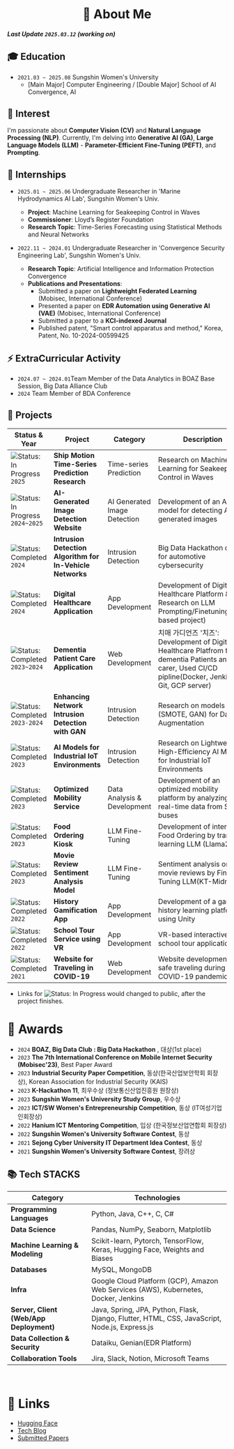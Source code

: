 <div align="center">

# 🚀 About Me  

</div>

##### Last Update `2025.03.12` (working on)

## 🎓 Education
- `2021.03 ~ 2025.08` Sungshin Women's University 
  - [Main Major] Computer Engineering / [Double Major] School of AI Convergence, AI

## 👀 Interest
I'm passionate about **Computer Vision (CV)** and **Natural Language Processing (NLP)**. 
Currently, I'm delving into **Generative AI (GA)**, **Large Language Models (LLM)** - **Parameter-Efficient Fine-Tuning (PEFT)**, and **Prompting**.

## 🔧 Internships
- `2025.01 ~ 2025.06` Undergraduate Researcher in 'Marine Hydrodynamics AI Lab', Sungshin Women's Univ.  
  - **Project**: Machine Learning for Seakeeping Control in Waves
  - **Commissioner**: Lloyd’s Register Foundation
  - **Research Topic**: Time-Series Forecasting using Statistical Methods and Neural Networks

- `2022.11 ~ 2024.01` Undergraduate Researcher in 'Convergence Security Engineering Lab', Sungshin Women's Univ.
  - **Research Topic**: Artificial Intelligence and Information Protection Convergence
  - **Publications and Presentations**:
    - Submitted a paper on **Lightweight Federated Learning** (Mobisec, International Conference)
    - Presented a paper on **EDR Automation using Generative AI (VAE)** (Mobisec, International Conference)
    - Submitted a paper to a **KCI-indexed Journal**
    - Published patent, "Smart control apparatus and method," Korea, Patent, No. 10-2024-00599425 

## ⚡ ExtraCurricular Activity
- `2024.07 ~ 2024.01`Team Member of the Data Analytics in BOAZ Base Session, Big Data Alliance Club 
- `2024` Team Member of BDA Conference 

## 📌 Projects

| **Status & Year** | **Project**                                                | **Category**                        | **Description**                                                                 | **Link** |
|------------------|-----------------------------------------------------------|--------------------------------------|---------------------------------------------------------------------------------|----------|
| ![Status: In Progress](https://img.shields.io/badge/Status-In%20Progress-yellow) `2025` | **Ship Motion Time-Series Prediction Research** | Time-series Prediction           | Research on Machine Learning for Seakeeping Control in Waves                    | [Project Link-Private](https://github.com/haeun161/time_series) |
| ![Status: In Progress](https://img.shields.io/badge/Status-In%20Progress-yellow) `2024~2025` | **AI-Generated Image Detection Website** | AI Generated Image Detection        | Development of an AI model for detecting AI-generated images          | [Project Link-Private](https://github.com/haeun161/AI_Detector) |
| ![Status: Completed](https://img.shields.io/badge/Status-Completed-brightgreen) `2024` | **Intrusion Detection Algorithm for In-Vehicle Networks** | Intrusion Detection        | Big Data Hackathon on IDS for automotive cybersecurity                     | [Project Link](https://github.com/haeun161/BOAZ_DAY2024) |
| ![Status: Completed](https://img.shields.io/badge/Status-Completed-brightgreen) `2024` | **Digital Healthcare Application** | App Development                        | Development of Digital Healthcare Platform & Research on LLM Prompting/Finetuning(MSA based project)| - |
| ![Status: Completed](https://img.shields.io/badge/Status-Completed-brightgreen) `2023~2024` | **Dementia Patient Care Application** | Web Development                         | 치매 가디언즈 '치즈': Development of Digital Healthcare Platfrom for dementia Patients and carer, Used CI/CD pipline(Docker, Jenkins, Git, GCP server)                                                        | [Project Link](https://github.com/haeun161/cheese) |
| ![Status: Completed](https://img.shields.io/badge/Status-Completed-brightgreen) `2023-2024` | **Enhancing Network Intrusion Detection with GAN** | Intrusion Detection              | Research on models (SMOTE, GAN) for Data Augmentation                            | [Project Link](https://github.com/haeun161/GAN_DataAugmentation-UNSW_NB15_Dataset) |
| ![Status: Completed](https://img.shields.io/badge/Status-Completed-brightgreen) `2023` | **AI Models for Industrial IoT Environments** | Intrusion Detection                 | Research on Lightweight, High-Efficiency AI Models for Industrial IoT Environments | [Project Link](https://github.com/haeun161/Lightweight-Federated-Learning-based-Intrusion-Detection-for-the-Industrial-Internet-of-Things) |
| ![Status: Completed](https://img.shields.io/badge/Status-Completed-brightgreen) `2023` | **Optimized Mobility Service** | Data Analysis & Development | Development of an optimized mobility platform by analyzing real-time data from Seoul buses | - |
| ![Status: Completed](https://img.shields.io/badge/Status-Completed-brightgreen) `2023` | **Food Ordering Kiosk** | LLM Fine-Tuning   | Development of interactive Food Ordering by transfer learning LLM (Llama2-7B) | - |
| ![Status: Completed](https://img.shields.io/badge/Status-Completed-brightgreen) `2023` | **Movie Review Sentiment Analysis Model** | LLM Fine-Tuning                      | Sentiment analysis on movie reviews by Fine-Tuning LLM(KT-Midm-7B)               | [Project Link](https://huggingface.co/haeun161/lora-midm-7b-nsmc) |
| ![Status: Completed](https://img.shields.io/badge/Status-Completed-brightgreen) `2022` | **History Gamification App** | App Development                         | Development of a gamified history learning platform using Unity                   | [Project Link](https://github.com/hanium22/hanium_project) |
| ![Status: Completed](https://img.shields.io/badge/Status-Completed-brightgreen) `2022` | **School Tour Service using VR** | App Development                         | VR-based interactive school tour application                                     | [Project Link](https://github.com/happySungMeow/sungMeow) |
| ![Status: Completed](https://img.shields.io/badge/Status-Completed-brightgreen) `2021` | **Website for Traveling in COVID-19** | Web Development                         | Website development for safe traveling during the COVID-19 pandemic              | [Project Link](https://github.com/sungshin21/2021sw) |


- Links for ![Status: In Progress](https://img.shields.io/badge/Status-In%20Progress-yellow) would changed to public, after the project finishes.

# 🏅 Awards
- `2024` **BOAZ, Big Data Club : Big Data Hackathon** , 대상(1st place)
- `2023` **The 7th International Conference on Mobile Internet Security (Mobisec'23)**, Best Paper Award
- `2023` **Industrial Security Paper Competition**, 동상(한국산업보안학회 회장상), Korean Association for Industrial Security (KAIS)
- `2023` **K-Hackathon 11**, 최우수상 (정보통신산업진흥원 원장상)
- `2023` **Sungshin Women's University Study Group**, 우수상
- `2023` **ICT/SW Women's Entrepreneurship Competition**, 동상 (IT여성기업인회장상)
- `2022` **Hanium ICT Mentoring Competition**, 입상 (한국정보산업연합회 회장상)
- `2022` **Sungshin Women's University Software Contest**, 동상
- `2021` **Sejong Cyber University IT Department Idea Contest**, 동상
- `2021` **Sungshin Women's University Software Contest**, 장려상

## 📚 Tech STACKS

| **Category**                         | **Technologies**                                                                                                     |
|--------------------------------------|---------------------------------------------------------------------------------------------------------------------|
| **Programming Languages**            | Python, Java, C++, C, C#                                                                                            |
| **Data Science**                    | Pandas, NumPy, Seaborn, Matplotlib                                                                                  |
| **Machine Learning & Modeling**      | Scikit-learn, Pytorch, TensorFlow, Keras, Hugging Face, Weights and Biases                                          |
| **Databases**                        | MySQL, MongoDB                                                                                                      |
| **Infra**                            | Google Cloud Platform (GCP), Amazon Web Services (AWS), Kubernetes, Docker, Jenkins                                 |
| **Server, Client (Web/App Deployment)** | Java, Spring, JPA, Python, Flask, Django, Flutter, HTML, CSS, JavaScript, Node.js, Express.js             |
| **Data Collection & Security**       | Dataiku, Genian(EDR Platform)                                                                                      |
| **Collaboration Tools**              | Jira, Slack, Notion, Microsoft Teams                                                                                |

<br>

# 🔗 Links

- [Hugging Face](https://huggingface.co/haeun161)  
- [Tech Blog](https://haeun161.tistory.com/)
- [Submitted Papers](https://button-breeze-d77.notion.site/s-Research-Papers-1128c3821d6b80f396f7fc7fd861828b?pvs=4) 
</div>
